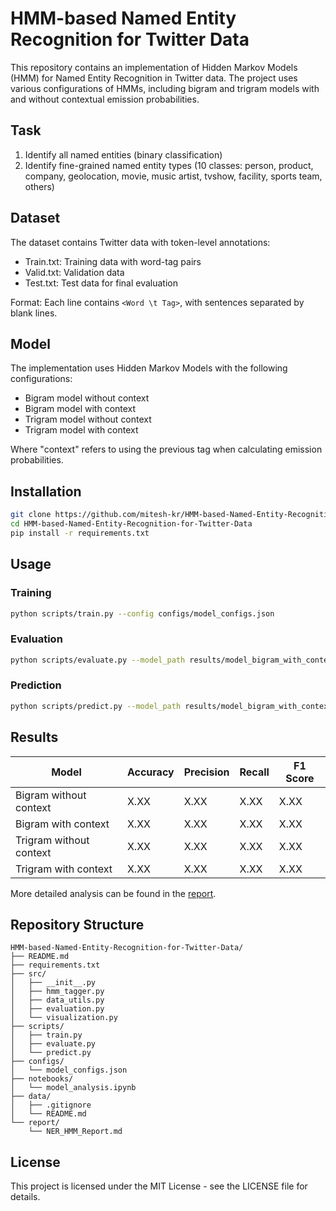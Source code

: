 # HMM-based Named Entity Recognition for Twitter Data

This repository contains an implementation of Hidden Markov Models (HMM) for Named Entity Recognition in Twitter data. The project uses various configurations of HMMs, including bigram and trigram models with and without contextual emission probabilities.

## Task

1. Identify all named entities (binary classification)
2. Identify fine-grained named entity types (10 classes: person, product, company, geolocation, movie, music artist, tvshow, facility, sports team, others)

## Dataset

The dataset contains Twitter data with token-level annotations:
- Train.txt: Training data with word-tag pairs
- Valid.txt: Validation data
- Test.txt: Test data for final evaluation

Format: Each line contains `<Word \t Tag>`, with sentences separated by blank lines.

## Model

The implementation uses Hidden Markov Models with the following configurations:
- Bigram model without context
- Bigram model with context
- Trigram model without context
- Trigram model with context

Where "context" refers to using the previous tag when calculating emission probabilities.

## Installation

```bash
git clone https://github.com/mitesh-kr/HMM-based-Named-Entity-Recognition-for-Twitter-Data.git
cd HMM-based-Named-Entity-Recognition-for-Twitter-Data
pip install -r requirements.txt
```

## Usage

### Training

```bash
python scripts/train.py --config configs/model_configs.json
```

### Evaluation

```bash
python scripts/evaluate.py --model_path results/model_bigram_with_context.pkl --test_file data/test.txt
```

### Prediction

```bash
python scripts/predict.py --model_path results/model_bigram_with_context.pkl --input_file data/test.txt --output_file results/predictions.txt
```

## Results

| Model | Accuracy | Precision | Recall | F1 Score |
|-------|----------|-----------|--------|----------|
| Bigram without context | X.XX | X.XX | X.XX | X.XX |
| Bigram with context | X.XX | X.XX | X.XX | X.XX |
| Trigram without context | X.XX | X.XX | X.XX | X.XX |
| Trigram with context | X.XX | X.XX | X.XX | X.XX |

More detailed analysis can be found in the [report](report/NER_HMM_Report.md).

## Repository Structure

```
HMM-based-Named-Entity-Recognition-for-Twitter-Data/
├── README.md
├── requirements.txt
├── src/
│   ├── __init__.py
│   ├── hmm_tagger.py
│   ├── data_utils.py
│   ├── evaluation.py
│   └── visualization.py
├── scripts/
│   ├── train.py
│   ├── evaluate.py
│   └── predict.py
├── configs/
│   └── model_configs.json
├── notebooks/
│   └── model_analysis.ipynb
├── data/
│   ├── .gitignore
│   └── README.md
└── report/
    └── NER_HMM_Report.md
```

## License

This project is licensed under the MIT License - see the LICENSE file for details.
